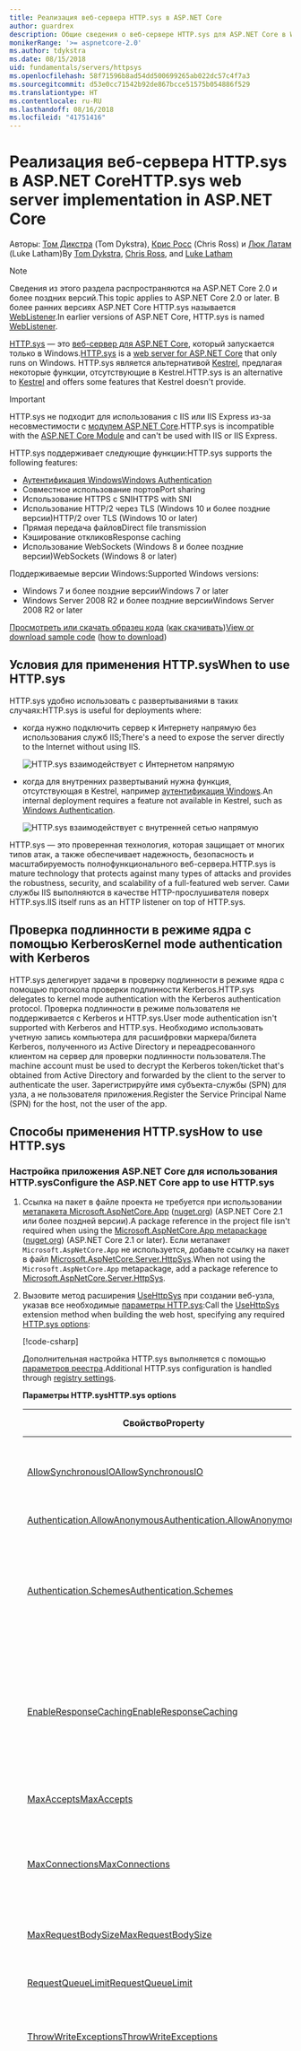 ```yaml
---
title: Реализация веб-сервера HTTP.sys в ASP.NET Core
author: guardrex
description: Общие сведения о веб-сервере HTTP.sys для ASP.NET Core в Windows. Веб-сервер HTTP.sys на основе работающего в режиме ядра драйвера Http.Sys — это альтернатива Kestrel, которую можно использовать для прямого подключения к Интернету без служб IIS.
monikerRange: '>= aspnetcore-2.0'
ms.author: tdykstra
ms.date: 08/15/2018
uid: fundamentals/servers/httpsys
ms.openlocfilehash: 58f71596b8ad54dd500699265ab022dc57c4f7a3
ms.sourcegitcommit: d53e0cc71542b92de867bcce51575b054886f529
ms.translationtype: HT
ms.contentlocale: ru-RU
ms.lasthandoff: 08/16/2018
ms.locfileid: "41751416"
---
```

# <a name="httpsys-web-server-implementation-in-aspnet-core"></a><span data-ttu-id="50f99-104">Реализация веб-сервера HTTP.sys в ASP.NET Core</span><span class="sxs-lookup"><span data-stu-id="50f99-104">HTTP.sys web server implementation in ASP.NET Core</span></span>

<span data-ttu-id="50f99-105">Авторы: [Том Дикстра](https://github.com/tdykstra) (Tom Dykstra), [Крис Росс](https://github.com/Tratcher) (Chris Ross) и [Люк Латам](https://github.com/guardrex) (Luke Latham)</span><span class="sxs-lookup"><span data-stu-id="50f99-105">By [Tom Dykstra](https://github.com/tdykstra), [Chris Ross](https://github.com/Tratcher), and [Luke Latham](https://github.com/guardrex)</span></span>

> [!NOTE]
> <span data-ttu-id="50f99-106">Сведения из этого раздела распространяются на ASP.NET Core 2.0 и более поздних версий.</span><span class="sxs-lookup"><span data-stu-id="50f99-106">This topic applies to ASP.NET Core 2.0 or later.</span></span> <span data-ttu-id="50f99-107">В более ранних версиях ASP.NET Core HTTP.sys называется [WebListener](xref:fundamentals/servers/weblistener).</span><span class="sxs-lookup"><span data-stu-id="50f99-107">In earlier versions of ASP.NET Core, HTTP.sys is named [WebListener](xref:fundamentals/servers/weblistener).</span></span>

<span data-ttu-id="50f99-108">[HTTP.sys](/iis/get-started/introduction-to-iis/introduction-to-iis-architecture#hypertext-transfer-protocol-stack-httpsys) — это [веб-сервер для ASP.NET Core](xref:fundamentals/servers/index), который запускается только в Windows.</span><span class="sxs-lookup"><span data-stu-id="50f99-108">[HTTP.sys](/iis/get-started/introduction-to-iis/introduction-to-iis-architecture#hypertext-transfer-protocol-stack-httpsys) is a [web server for ASP.NET Core](xref:fundamentals/servers/index) that only runs on Windows.</span></span> <span data-ttu-id="50f99-109">HTTP.sys является альтернативой [Kestrel](xref:fundamentals/servers/kestrel), предлагая некоторые функции, отсутствующие в Kestrel.</span><span class="sxs-lookup"><span data-stu-id="50f99-109">HTTP.sys is an alternative to [Kestrel](xref:fundamentals/servers/kestrel) and offers some features that Kestrel doesn't provide.</span></span>

> [!IMPORTANT]
> <span data-ttu-id="50f99-110">HTTP.sys не подходит для использования с IIS или IIS Express из-за несовместимости с [модулем ASP.NET Core](xref:fundamentals/servers/aspnet-core-module).</span><span class="sxs-lookup"><span data-stu-id="50f99-110">HTTP.sys is incompatible with the [ASP.NET Core Module](xref:fundamentals/servers/aspnet-core-module) and can't be used with IIS or IIS Express.</span></span>

<span data-ttu-id="50f99-111">HTTP.sys поддерживает следующие функции:</span><span class="sxs-lookup"><span data-stu-id="50f99-111">HTTP.sys supports the following features:</span></span>

* [<span data-ttu-id="50f99-112">Аутентификация Windows</span><span class="sxs-lookup"><span data-stu-id="50f99-112">Windows Authentication</span></span>](xref:security/authentication/windowsauth)
* <span data-ttu-id="50f99-113">Совместное использование портов</span><span class="sxs-lookup"><span data-stu-id="50f99-113">Port sharing</span></span>
* <span data-ttu-id="50f99-114">Использование HTTPS с SNI</span><span class="sxs-lookup"><span data-stu-id="50f99-114">HTTPS with SNI</span></span>
* <span data-ttu-id="50f99-115">Использование HTTP/2 через TLS (Windows 10 и более поздние версии)</span><span class="sxs-lookup"><span data-stu-id="50f99-115">HTTP/2 over TLS (Windows 10 or later)</span></span>
* <span data-ttu-id="50f99-116">Прямая передача файлов</span><span class="sxs-lookup"><span data-stu-id="50f99-116">Direct file transmission</span></span>
* <span data-ttu-id="50f99-117">Кэширование откликов</span><span class="sxs-lookup"><span data-stu-id="50f99-117">Response caching</span></span>
* <span data-ttu-id="50f99-118">Использование WebSockets (Windows 8 и более поздние версии)</span><span class="sxs-lookup"><span data-stu-id="50f99-118">WebSockets (Windows 8 or later)</span></span>

<span data-ttu-id="50f99-119">Поддерживаемые версии Windows:</span><span class="sxs-lookup"><span data-stu-id="50f99-119">Supported Windows versions:</span></span>

* <span data-ttu-id="50f99-120">Windows 7 и более поздние версии</span><span class="sxs-lookup"><span data-stu-id="50f99-120">Windows 7 or later</span></span>
* <span data-ttu-id="50f99-121">Windows Server 2008 R2 и более поздние версии</span><span class="sxs-lookup"><span data-stu-id="50f99-121">Windows Server 2008 R2 or later</span></span>

<span data-ttu-id="50f99-122">[Просмотреть или скачать образец кода](https://github.com/aspnet/Docs/tree/master/aspnetcore/fundamentals/servers/httpsys/sample) ([как скачивать](xref:tutorials/index#how-to-download-a-sample))</span><span class="sxs-lookup"><span data-stu-id="50f99-122">[View or download sample code](https://github.com/aspnet/Docs/tree/master/aspnetcore/fundamentals/servers/httpsys/sample) ([how to download](xref:tutorials/index#how-to-download-a-sample))</span></span>

## <a name="when-to-use-httpsys"></a><span data-ttu-id="50f99-123">Условия для применения HTTP.sys</span><span class="sxs-lookup"><span data-stu-id="50f99-123">When to use HTTP.sys</span></span>

<span data-ttu-id="50f99-124">HTTP.sys удобно использовать с развертываниями в таких случаях:</span><span class="sxs-lookup"><span data-stu-id="50f99-124">HTTP.sys is useful for deployments where:</span></span>

* <span data-ttu-id="50f99-125">когда нужно подключить сервер к Интернету напрямую без использования служб IIS;</span><span class="sxs-lookup"><span data-stu-id="50f99-125">There's a need to expose the server directly to the Internet without using IIS.</span></span>

  ![HTTP.sys взаимодействует с Интернетом напрямую](httpsys/_static/httpsys-to-internet.png)

* <span data-ttu-id="50f99-127">когда для внутренних развертываний нужна функция, отсутствующая в Kestrel, например [аутентификация Windows](xref:security/authentication/windowsauth).</span><span class="sxs-lookup"><span data-stu-id="50f99-127">An internal deployment requires a feature not available in Kestrel, such as [Windows Authentication](xref:security/authentication/windowsauth).</span></span>

  ![HTTP.sys взаимодействует с внутренней сетью напрямую](httpsys/_static/httpsys-to-internal.png)

<span data-ttu-id="50f99-129">HTTP.sys — это проверенная технология, которая защищает от многих типов атак, а также обеспечивает надежность, безопасность и масштабируемость полнофункционального веб-сервера.</span><span class="sxs-lookup"><span data-stu-id="50f99-129">HTTP.sys is mature technology that protects against many types of attacks and provides the robustness, security, and scalability of a full-featured web server.</span></span> <span data-ttu-id="50f99-130">Сами службы IIS выполняются в качестве HTTP-прослушивателя поверх HTTP.sys.</span><span class="sxs-lookup"><span data-stu-id="50f99-130">IIS itself runs as an HTTP listener on top of HTTP.sys.</span></span>

## <a name="kernel-mode-authentication-with-kerberos"></a><span data-ttu-id="50f99-131">Проверка подлинности в режиме ядра с помощью Kerberos</span><span class="sxs-lookup"><span data-stu-id="50f99-131">Kernel mode authentication with Kerberos</span></span>

<span data-ttu-id="50f99-132">HTTP.sys делегирует задачи в проверку подлинности в режиме ядра с помощью протокола проверки подлинности Kerberos.</span><span class="sxs-lookup"><span data-stu-id="50f99-132">HTTP.sys delegates to kernel mode authentication with the Kerberos authentication protocol.</span></span> <span data-ttu-id="50f99-133">Проверка подлинности в режиме пользователя не поддерживается с Kerberos и HTTP.sys.</span><span class="sxs-lookup"><span data-stu-id="50f99-133">User mode authentication isn't supported with Kerberos and HTTP.sys.</span></span> <span data-ttu-id="50f99-134">Необходимо использовать учетную запись компьютера для расшифровки маркера/билета Kerberos, полученного из Active Directory и переадресованного клиентом на сервер для проверки подлинности пользователя.</span><span class="sxs-lookup"><span data-stu-id="50f99-134">The machine account must be used to decrypt the Kerberos token/ticket that's obtained from Active Directory and forwarded by the client to the server to authenticate the user.</span></span> <span data-ttu-id="50f99-135">Зарегистрируйте имя субъекта-службы (SPN) для узла, а не пользователя приложения.</span><span class="sxs-lookup"><span data-stu-id="50f99-135">Register the Service Principal Name (SPN) for the host, not the user of the app.</span></span>

## <a name="how-to-use-httpsys"></a><span data-ttu-id="50f99-136">Способы применения HTTP.sys</span><span class="sxs-lookup"><span data-stu-id="50f99-136">How to use HTTP.sys</span></span>

### <a name="configure-the-aspnet-core-app-to-use-httpsys"></a><span data-ttu-id="50f99-137">Настройка приложения ASP.NET Core для использования HTTP.sys</span><span class="sxs-lookup"><span data-stu-id="50f99-137">Configure the ASP.NET Core app to use HTTP.sys</span></span>

1. <span data-ttu-id="50f99-138">Ссылка на пакет в файле проекта не требуется при использовании [метапакета Microsoft.AspNetCore.App](xref:fundamentals/metapackage-app) ([nuget.org](https://www.nuget.org/packages/Microsoft.AspNetCore.App/)) (ASP.NET Core 2.1 или более поздней версии).</span><span class="sxs-lookup"><span data-stu-id="50f99-138">A package reference in the project file isn't required when using the [Microsoft.AspNetCore.App metapackage](xref:fundamentals/metapackage-app) ([nuget.org](https://www.nuget.org/packages/Microsoft.AspNetCore.App/)) (ASP.NET Core 2.1 or later).</span></span> <span data-ttu-id="50f99-139">Если метапакет `Microsoft.AspNetCore.App` не используется, добавьте ссылку на пакет в файл [Microsoft.AspNetCore.Server.HttpSys](https://www.nuget.org/packages/Microsoft.AspNetCore.Server.HttpSys/).</span><span class="sxs-lookup"><span data-stu-id="50f99-139">When not using the `Microsoft.AspNetCore.App` metapackage, add a package reference to [Microsoft.AspNetCore.Server.HttpSys](https://www.nuget.org/packages/Microsoft.AspNetCore.Server.HttpSys/).</span></span>

2. <span data-ttu-id="50f99-140">Вызовите метод расширения [UseHttpSys](/dotnet/api/microsoft.aspnetcore.hosting.webhostbuilderhttpsysextensions.usehttpsys) при создании веб-узла, указав все необходимые [параметры HTTP.sys](/dotnet/api/microsoft.aspnetcore.server.httpsys.httpsysoptions):</span><span class="sxs-lookup"><span data-stu-id="50f99-140">Call the [UseHttpSys](/dotnet/api/microsoft.aspnetcore.hosting.webhostbuilderhttpsysextensions.usehttpsys) extension method when building the web host, specifying any required [HTTP.sys options](/dotnet/api/microsoft.aspnetcore.server.httpsys.httpsysoptions):</span></span>

   [!code-csharp[](httpsys/sample/Program.cs?name=snippet1&highlight=4-12)]

   <span data-ttu-id="50f99-141">Дополнительная настройка HTTP.sys выполняется с помощью [параметров реестра](https://support.microsoft.com/help/820129/http-sys-registry-settings-for-windows).</span><span class="sxs-lookup"><span data-stu-id="50f99-141">Additional HTTP.sys configuration is handled through [registry settings](https://support.microsoft.com/help/820129/http-sys-registry-settings-for-windows).</span></span>

   <span data-ttu-id="50f99-142">**Параметры HTTP.sys**</span><span class="sxs-lookup"><span data-stu-id="50f99-142">**HTTP.sys options**</span></span>

   | <span data-ttu-id="50f99-143">Свойство</span><span class="sxs-lookup"><span data-stu-id="50f99-143">Property</span></span> | <span data-ttu-id="50f99-144">Описание</span><span class="sxs-lookup"><span data-stu-id="50f99-144">Description</span></span> | <span data-ttu-id="50f99-145">Значение по умолчанию</span><span class="sxs-lookup"><span data-stu-id="50f99-145">Default</span></span> |
   | -------- | ----------- | :-----: |
   | [<span data-ttu-id="50f99-146">AllowSynchronousIO</span><span class="sxs-lookup"><span data-stu-id="50f99-146">AllowSynchronousIO</span></span>](/dotnet/api/microsoft.aspnetcore.server.httpsys.httpsysoptions.allowsynchronousio) | <span data-ttu-id="50f99-147">Указывает, разрешен ли синхронные операции ввода-вывода для `HttpContext.Request.Body` и `HttpContext.Response.Body`.</span><span class="sxs-lookup"><span data-stu-id="50f99-147">Control whether synchronous input/output is allowed for the `HttpContext.Request.Body` and `HttpContext.Response.Body`.</span></span> | `true` |
   | [<span data-ttu-id="50f99-148">Authentication.AllowAnonymous</span><span class="sxs-lookup"><span data-stu-id="50f99-148">Authentication.AllowAnonymous</span></span>](/dotnet/api/microsoft.aspnetcore.server.httpsys.authenticationmanager.allowanonymous) | <span data-ttu-id="50f99-149">Разрешает анонимные запросы.</span><span class="sxs-lookup"><span data-stu-id="50f99-149">Allow anonymous requests.</span></span> | `true` |
   | [<span data-ttu-id="50f99-150">Authentication.Schemes</span><span class="sxs-lookup"><span data-stu-id="50f99-150">Authentication.Schemes</span></span>](/dotnet/api/microsoft.aspnetcore.server.httpsys.authenticationmanager.schemes) | <span data-ttu-id="50f99-151">Указывает разрешенные схемы аутентификации.</span><span class="sxs-lookup"><span data-stu-id="50f99-151">Specify the allowed authentication schemes.</span></span> <span data-ttu-id="50f99-152">Может быть изменен в любое время до удаления прослушивателя.</span><span class="sxs-lookup"><span data-stu-id="50f99-152">May be modified at any time prior to disposing the listener.</span></span> <span data-ttu-id="50f99-153">Предоставляет значения, полученные при [перечислении AuthenticationSchemes](/dotnet/api/microsoft.aspnetcore.server.httpsys.authenticationschemes): `Basic`, `Kerberos`, `Negotiate`, `None` и `NTLM`.</span><span class="sxs-lookup"><span data-stu-id="50f99-153">Values are provided by the [AuthenticationSchemes enum](/dotnet/api/microsoft.aspnetcore.server.httpsys.authenticationschemes): `Basic`, `Kerberos`, `Negotiate`, `None`, and `NTLM`.</span></span> | `None` |
   | [<span data-ttu-id="50f99-154">EnableResponseCaching</span><span class="sxs-lookup"><span data-stu-id="50f99-154">EnableResponseCaching</span></span>](/dotnet/api/microsoft.aspnetcore.server.httpsys.httpsysoptions.enableresponsecaching) | <span data-ttu-id="50f99-155">Выполняет попытку кэшировать [режим ядра](/windows-hardware/drivers/gettingstarted/user-mode-and-kernel-mode) для ответов с допустимыми заголовками.</span><span class="sxs-lookup"><span data-stu-id="50f99-155">Attempt [kernel-mode](/windows-hardware/drivers/gettingstarted/user-mode-and-kernel-mode) caching for responses with eligible headers.</span></span> <span data-ttu-id="50f99-156">Ответ не может включать заголовки `Set-Cookie`, `Vary` или `Pragma`.</span><span class="sxs-lookup"><span data-stu-id="50f99-156">The response may not include `Set-Cookie`, `Vary`, or `Pragma` headers.</span></span> <span data-ttu-id="50f99-157">Он должен включать заголовок `Cache-Control` со значением `public`, а также значение `shared-max-age` или `max-age` заголовок `Expires`.</span><span class="sxs-lookup"><span data-stu-id="50f99-157">It must include a `Cache-Control` header that's `public` and either a `shared-max-age` or `max-age` value, or an `Expires` header.</span></span> | `true` |
   | [<span data-ttu-id="50f99-158">MaxAccepts</span><span class="sxs-lookup"><span data-stu-id="50f99-158">MaxAccepts</span></span>](/dotnet/api/microsoft.aspnetcore.server.httpsys.httpsysoptions.maxaccepts) | <span data-ttu-id="50f99-159">Максимальное число одновременных попыток.</span><span class="sxs-lookup"><span data-stu-id="50f99-159">The maximum number of concurrent accepts.</span></span> | <span data-ttu-id="50f99-160">5 &times; [Environment.<br>ProcessorCount](/dotnet/api/system.environment.processorcount)</span><span class="sxs-lookup"><span data-stu-id="50f99-160">5 &times; [Environment.<br>ProcessorCount](/dotnet/api/system.environment.processorcount)</span></span> |
   | [<span data-ttu-id="50f99-161">MaxConnections</span><span class="sxs-lookup"><span data-stu-id="50f99-161">MaxConnections</span></span>](/dotnet/api/microsoft.aspnetcore.server.httpsys.httpsysoptions.maxconnections) | <span data-ttu-id="50f99-162">Максимальное число попыток установить одновременное подключение.</span><span class="sxs-lookup"><span data-stu-id="50f99-162">The maximum number of concurrent connections to accept.</span></span> <span data-ttu-id="50f99-163">Использует `-1` для бесконечных циклов.</span><span class="sxs-lookup"><span data-stu-id="50f99-163">Use `-1` for infinite.</span></span> <span data-ttu-id="50f99-164">Использует `null` для работы с параметром реестра на уровне компьютера.</span><span class="sxs-lookup"><span data-stu-id="50f99-164">Use `null` to use the registry's machine-wide setting.</span></span> | `null`<br><span data-ttu-id="50f99-165">Без ограничений.</span><span class="sxs-lookup"><span data-stu-id="50f99-165">(unlimited)</span></span> |
   | [<span data-ttu-id="50f99-166">MaxRequestBodySize</span><span class="sxs-lookup"><span data-stu-id="50f99-166">MaxRequestBodySize</span></span>](/dotnet/api/microsoft.aspnetcore.server.httpsys.httpsysoptions.maxrequestbodysize) | <span data-ttu-id="50f99-167">См. раздел <a href="#maxrequestbodysize">MaxRequestBodySize</a>.</span><span class="sxs-lookup"><span data-stu-id="50f99-167">See the <a href="#maxrequestbodysize">MaxRequestBodySize</a> section.</span></span> | <span data-ttu-id="50f99-168">30 000 000 байт.</span><span class="sxs-lookup"><span data-stu-id="50f99-168">30000000 bytes</span></span><br><span data-ttu-id="50f99-169">(~28,6 МБ).</span><span class="sxs-lookup"><span data-stu-id="50f99-169">(~28.6 MB)</span></span> |
   | [<span data-ttu-id="50f99-170">RequestQueueLimit</span><span class="sxs-lookup"><span data-stu-id="50f99-170">RequestQueueLimit</span></span>](/dotnet/api/microsoft.aspnetcore.server.httpsys.httpsysoptions.requestqueuelimit) | <span data-ttu-id="50f99-171">Максимально допустимое число запросов в очереди.</span><span class="sxs-lookup"><span data-stu-id="50f99-171">The maximum number of requests that can be queued.</span></span> | <span data-ttu-id="50f99-172">1000.</span><span class="sxs-lookup"><span data-stu-id="50f99-172">1000</span></span> |
   | [<span data-ttu-id="50f99-173">ThrowWriteExceptions</span><span class="sxs-lookup"><span data-stu-id="50f99-173">ThrowWriteExceptions</span></span>](/dotnet/api/microsoft.aspnetcore.server.httpsys.httpsysoptions.throwwriteexceptions) | <span data-ttu-id="50f99-174">Указывает, следует ли вызывать исключение или завершать работу нормально, когда запись текста ответа завершается ошибкой из-за отключения клиента.</span><span class="sxs-lookup"><span data-stu-id="50f99-174">Indicate if response body writes that fail due to client disconnects should throw exceptions or complete normally.</span></span> | `false`<br><span data-ttu-id="50f99-175">Нормальное завершение.</span><span class="sxs-lookup"><span data-stu-id="50f99-175">(complete normally)</span></span> |
   | [<span data-ttu-id="50f99-176">Timeouts</span><span class="sxs-lookup"><span data-stu-id="50f99-176">Timeouts</span></span>](/dotnet/api/microsoft.aspnetcore.server.httpsys.httpsysoptions.timeouts) | <span data-ttu-id="50f99-177">Предоставляет конфигурацию [TimeoutManager](/dotnet/api/microsoft.aspnetcore.server.httpsys.timeoutmanager) HTTP.sys, которую также можно настроить в реестре.</span><span class="sxs-lookup"><span data-stu-id="50f99-177">Expose the HTTP.sys [TimeoutManager](/dotnet/api/microsoft.aspnetcore.server.httpsys.timeoutmanager) configuration, which may also be configured in the registry.</span></span> <span data-ttu-id="50f99-178">Дополнительные сведения о каждом параметре, включая значения по умолчанию, см. здесь:</span><span class="sxs-lookup"><span data-stu-id="50f99-178">Follow the API links to learn more about each setting, including default values:</span></span><ul><li><span data-ttu-id="50f99-179">[TimeoutManager.DrainEntityBody](/dotnet/api/microsoft.aspnetcore.server.httpsys.timeoutmanager.drainentitybody) &ndash; время, выделенное для API сервера HTTP для очистки текста сущности при активном подключении.</span><span class="sxs-lookup"><span data-stu-id="50f99-179">[TimeoutManager.DrainEntityBody](/dotnet/api/microsoft.aspnetcore.server.httpsys.timeoutmanager.drainentitybody) &ndash; Time allowed for the HTTP Server API to drain the entity body on a Keep-Alive connection.</span></span></li><li><span data-ttu-id="50f99-180">[TimeoutManager.EntityBody](/dotnet/api/microsoft.aspnetcore.server.httpsys.timeoutmanager.entitybody) &ndash; время, выделенное на получение текста сущности запроса.</span><span class="sxs-lookup"><span data-stu-id="50f99-180">[TimeoutManager.EntityBody](/dotnet/api/microsoft.aspnetcore.server.httpsys.timeoutmanager.entitybody) &ndash; Time allowed for the request entity body to arrive.</span></span></li><li><span data-ttu-id="50f99-181">[TimeoutManager.HeaderWait](/dotnet/api/microsoft.aspnetcore.server.httpsys.timeoutmanager.headerwait) &ndash; время, выделенное для API сервера HTTP для выполнения синтаксического анализа заголовка запроса.</span><span class="sxs-lookup"><span data-stu-id="50f99-181">[TimeoutManager.HeaderWait](/dotnet/api/microsoft.aspnetcore.server.httpsys.timeoutmanager.headerwait) &ndash; Time allowed for the HTTP Server API to parse the request header.</span></span></li><li><span data-ttu-id="50f99-182">[TimeoutManager.IdleConnection](/dotnet/api/microsoft.aspnetcore.server.httpsys.timeoutmanager.idleconnection) &ndash; время, выделенное для неактивного подключения.</span><span class="sxs-lookup"><span data-stu-id="50f99-182">[TimeoutManager.IdleConnection](/dotnet/api/microsoft.aspnetcore.server.httpsys.timeoutmanager.idleconnection) &ndash; Time allowed for an idle connection.</span></span></li><li><span data-ttu-id="50f99-183">[TimeoutManager.MinSendBytesPerSecond](/dotnet/api/microsoft.aspnetcore.server.httpsys.timeoutmanager.minsendbytespersecond) &ndash; минимальная скорость отправки ответа.</span><span class="sxs-lookup"><span data-stu-id="50f99-183">[TimeoutManager.MinSendBytesPerSecond](/dotnet/api/microsoft.aspnetcore.server.httpsys.timeoutmanager.minsendbytespersecond) &ndash; The minimum send rate for the response.</span></span></li><li><span data-ttu-id="50f99-184">[TimeoutManager.RequestQueue](/dotnet/api/microsoft.aspnetcore.server.httpsys.timeoutmanager.requestqueue) &ndash; время, выделенное для пребывания запроса в очереди до его получения приложением.</span><span class="sxs-lookup"><span data-stu-id="50f99-184">[TimeoutManager.RequestQueue](/dotnet/api/microsoft.aspnetcore.server.httpsys.timeoutmanager.requestqueue) &ndash; Time allowed for the request to remain in the request queue before the app picks it up.</span></span></li></ul> |  |
   | <span data-ttu-id="50f99-185">[UrlPrefixes](/dotnet/api/microsoft.aspnetcore.server.httpsys.httpsysoptions.urlprefixes).</span><span class="sxs-lookup"><span data-stu-id="50f99-185">[UrlPrefixes](/dotnet/api/microsoft.aspnetcore.server.httpsys.httpsysoptions.urlprefixes)</span></span> | <span data-ttu-id="50f99-186">Указывает [UrlPrefixCollection](/dotnet/api/microsoft.aspnetcore.server.httpsys.urlprefixcollection) для регистрации с использованием HTTP.sys.</span><span class="sxs-lookup"><span data-stu-id="50f99-186">Specify the [UrlPrefixCollection](/dotnet/api/microsoft.aspnetcore.server.httpsys.urlprefixcollection) to register with HTTP.sys.</span></span> <span data-ttu-id="50f99-187">Удобнее всего использовать параметр [UrlPrefixCollection.Add](/dotnet/api/microsoft.aspnetcore.server.httpsys.urlprefixcollection.add), который добавляет префикс к коллекции.</span><span class="sxs-lookup"><span data-stu-id="50f99-187">The most useful is [UrlPrefixCollection.Add](/dotnet/api/microsoft.aspnetcore.server.httpsys.urlprefixcollection.add), which is used to add a prefix to the collection.</span></span> <span data-ttu-id="50f99-188">Могут быть изменены в любое время до удаления прослушивателя.</span><span class="sxs-lookup"><span data-stu-id="50f99-188">These may be modified at any time prior to disposing the listener.</span></span> |  |

   <a name="maxrequestbodysize"></a>
   <span data-ttu-id="50f99-189">**MaxRequestBodySize**</span><span class="sxs-lookup"><span data-stu-id="50f99-189">**MaxRequestBodySize**</span></span>

   <span data-ttu-id="50f99-190">Максимально допустимый размер текста запроса в байтах.</span><span class="sxs-lookup"><span data-stu-id="50f99-190">The maximum allowed size of any request body in bytes.</span></span> <span data-ttu-id="50f99-191">Если задано значение `null`, размер максимального запроса не ограничен.</span><span class="sxs-lookup"><span data-stu-id="50f99-191">When set to `null`, the maximum request body size is unlimited.</span></span> <span data-ttu-id="50f99-192">Это ограничение не оказывает влияния на обновленные подключения, которые не имеют ограничений.</span><span class="sxs-lookup"><span data-stu-id="50f99-192">This limit has no effect on upgraded connections, which are always unlimited.</span></span>

   <span data-ttu-id="50f99-193">Чтобы переопределить это ограничение в приложении ASP.NET Core MVC для `IActionResult`, рекомендуется использовать атрибут [RequestSizeLimitAttribute](/dotnet/api/microsoft.aspnetcore.mvc.requestsizelimitattribute) в методе действия:</span><span class="sxs-lookup"><span data-stu-id="50f99-193">The recommended method to override the limit in an ASP.NET Core MVC app for a single `IActionResult` is to use the [RequestSizeLimitAttribute](/dotnet/api/microsoft.aspnetcore.mvc.requestsizelimitattribute) attribute on an action method:</span></span>

   ```csharp
   [RequestSizeLimit(100000000)]
   public IActionResult MyActionMethod()
   ```

   <span data-ttu-id="50f99-194">При попытке приложения настроить ограничение для запроса после того, как приложение начало считывать запрос, возникает исключение.</span><span class="sxs-lookup"><span data-stu-id="50f99-194">An exception is thrown if the app attempts to configure the limit on a request after the app has started reading the request.</span></span> <span data-ttu-id="50f99-195">Свойство `IsReadOnly` указывает на то, что свойство `MaxRequestBodySize` находится в состоянии только для чтения и настраивать ограничение слишком поздно.</span><span class="sxs-lookup"><span data-stu-id="50f99-195">An `IsReadOnly` property can be used to indicate if the `MaxRequestBodySize` property is in a read-only state, meaning it's too late to configure the limit.</span></span>

   <span data-ttu-id="50f99-196">Если приложение должно переопределять [MaxRequestBodySize](/dotnet/api/microsoft.aspnetcore.server.httpsys.httpsysoptions.maxrequestbodysize) для каждого запроса, используйте [IHttpMaxRequestBodySizeFeature](/dotnet/api/microsoft.aspnetcore.http.features.ihttpmaxrequestbodysizefeature):</span><span class="sxs-lookup"><span data-stu-id="50f99-196">If the app should override [MaxRequestBodySize](/dotnet/api/microsoft.aspnetcore.server.httpsys.httpsysoptions.maxrequestbodysize) per-request, use the [IHttpMaxRequestBodySizeFeature](/dotnet/api/microsoft.aspnetcore.http.features.ihttpmaxrequestbodysizefeature):</span></span>

   [!code-csharp[](httpsys/sample/Startup.cs?name=snippet1&highlight=6-7)]

3. <span data-ttu-id="50f99-197">При использовании Visual Studio убедитесь, что приложение не настроено для запуска IIS или IIS Express.</span><span class="sxs-lookup"><span data-stu-id="50f99-197">If using Visual Studio, make sure the app isn't configured to run IIS or IIS Express.</span></span>

   <span data-ttu-id="50f99-198">В Visual Studio профиль запуска по умолчанию использует IIS Express.</span><span class="sxs-lookup"><span data-stu-id="50f99-198">In Visual Studio, the default launch profile is for IIS Express.</span></span> <span data-ttu-id="50f99-199">Чтобы запустить проект как консольное приложение, измените выбранный профиль вручную, как показано на следующем снимке экрана.</span><span class="sxs-lookup"><span data-stu-id="50f99-199">To run the project as a console app, manually change the selected profile, as shown in the following screen shot:</span></span>

   ![Выбор профиля консольного приложения](httpsys/_static/vs-choose-profile.png)

### <a name="configure-windows-server"></a><span data-ttu-id="50f99-201">Настройка Windows Server</span><span class="sxs-lookup"><span data-stu-id="50f99-201">Configure Windows Server</span></span>

1. <span data-ttu-id="50f99-202">Если приложение является [развертыванием, не зависящим от платформы](/dotnet/core/deploying/#framework-dependent-deployments-fdd), установите NET Core или .NET Framework (или обе платформы, если это приложение .NET Core, предназначенное для .NET Framework).</span><span class="sxs-lookup"><span data-stu-id="50f99-202">If the app is a [framework-dependent deployment](/dotnet/core/deploying/#framework-dependent-deployments-fdd), install .NET Core, .NET Framework, or both (if the app is a .NET Core app targeting the .NET Framework).</span></span>

   * <span data-ttu-id="50f99-203">**.NET Core** &ndash; если приложению требуется .NET Core, скачайте и запустите установщик .NET Core из раздела [Все загрузки .NET Core](https://www.microsoft.com/net/download/all).</span><span class="sxs-lookup"><span data-stu-id="50f99-203">**.NET Core** &ndash; If the app requires .NET Core, obtain and run the .NET Core installer from [.NET All Downloads](https://www.microsoft.com/net/download/all).</span></span>
   * <span data-ttu-id="50f99-204">**.NET Framework** — если приложению требуется .NET Framework, инструкции по установке см. в руководстве по [установке .NET Framework](/dotnet/framework/install/).</span><span class="sxs-lookup"><span data-stu-id="50f99-204">**.NET Framework** &ndash; If the app requires .NET Framework, see [.NET Framework: Installation guide](/dotnet/framework/install/) to find installation instructions.</span></span> <span data-ttu-id="50f99-205">Установите требуемую платформу .NET Framework.</span><span class="sxs-lookup"><span data-stu-id="50f99-205">Install the required .NET Framework.</span></span> <span data-ttu-id="50f99-206">Установщик последней версии .NET Framework можно скачать [отсюда](https://www.microsoft.com/net/download/all).</span><span class="sxs-lookup"><span data-stu-id="50f99-206">The installer for the latest .NET Framework can be found at [.NET All Downloads](https://www.microsoft.com/net/download/all).</span></span>

2. <span data-ttu-id="50f99-207">Настройте URL-адреса и порты для приложения.</span><span class="sxs-lookup"><span data-stu-id="50f99-207">Configure URLs and ports for the app.</span></span>

   <span data-ttu-id="50f99-208">По умолчанию платформа ASP.NET Core привязана к `http://localhost:5000`.</span><span class="sxs-lookup"><span data-stu-id="50f99-208">By default, ASP.NET Core binds to `http://localhost:5000`.</span></span> <span data-ttu-id="50f99-209">Чтобы настроить префиксы URL-адресов и порты, используйте следующие параметры:</span><span class="sxs-lookup"><span data-stu-id="50f99-209">To configure URL prefixes and ports, options include using:</span></span>

   * <span data-ttu-id="50f99-210">[UseUrls](/dotnet/api/microsoft.aspnetcore.hosting.hostingabstractionswebhostbuilderextensions.useurls).</span><span class="sxs-lookup"><span data-stu-id="50f99-210">[UseUrls](/dotnet/api/microsoft.aspnetcore.hosting.hostingabstractionswebhostbuilderextensions.useurls)</span></span>
   * <span data-ttu-id="50f99-211">Аргументы командной строки `urls`.</span><span class="sxs-lookup"><span data-stu-id="50f99-211">`urls` command-line argument</span></span>
   * <span data-ttu-id="50f99-212">Переменная среды `ASPNETCORE_URLS`.</span><span class="sxs-lookup"><span data-stu-id="50f99-212">`ASPNETCORE_URLS` environment variable</span></span>
   * <span data-ttu-id="50f99-213">[UrlPrefixes](/dotnet/api/microsoft.aspnetcore.server.httpsys.httpsysoptions.urlprefixes).</span><span class="sxs-lookup"><span data-stu-id="50f99-213">[UrlPrefixes](/dotnet/api/microsoft.aspnetcore.server.httpsys.httpsysoptions.urlprefixes)</span></span>

   <span data-ttu-id="50f99-214">В примере кода ниже показано, как используется [UrlPrefixes](/dotnet/api/microsoft.aspnetcore.server.httpsys.httpsysoptions.urlprefixes):</span><span class="sxs-lookup"><span data-stu-id="50f99-214">The following code example shows how to use [UrlPrefixes](/dotnet/api/microsoft.aspnetcore.server.httpsys.httpsysoptions.urlprefixes):</span></span>

   [!code-csharp[](httpsys/sample/Program.cs?name=snippet1&highlight=11)]

   <span data-ttu-id="50f99-215">Преимущество `UrlPrefixes` заключается в том, что при неправильном формате префиксов сразу же создается сообщение об ошибке.</span><span class="sxs-lookup"><span data-stu-id="50f99-215">An advantage of `UrlPrefixes` is that an error message is generated immediately for improperly formatted prefixes.</span></span>

   <span data-ttu-id="50f99-216">Этот параметр в `UrlPrefixes` переопределяет параметры `UseUrls`/`urls`/`ASPNETCORE_URLS`.</span><span class="sxs-lookup"><span data-stu-id="50f99-216">The settings in `UrlPrefixes` override `UseUrls`/`urls`/`ASPNETCORE_URLS` settings.</span></span> <span data-ttu-id="50f99-217">Таким образом, преимущество переменных среды`UseUrls`, `urls`и `ASPNETCORE_URLS` заключается в возможности быстрого переключения между Kestrel и HTTP.sys.</span><span class="sxs-lookup"><span data-stu-id="50f99-217">Therefore, an advantage of `UseUrls`, `urls`, and the `ASPNETCORE_URLS` environment variable is that it's easier to switch between Kestrel and HTTP.sys.</span></span> <span data-ttu-id="50f99-218">Дополнительные сведения о `UseUrls`, `urls` и `ASPNETCORE_URLS` см. в статье [Размещение в ASP.NET Core](xref:fundamentals/host/index).</span><span class="sxs-lookup"><span data-stu-id="50f99-218">For more information on `UseUrls`, `urls`, and `ASPNETCORE_URLS`, see the [Host in ASP.NET Core](xref:fundamentals/host/index) topic.</span></span>

   <span data-ttu-id="50f99-219">HTTP.sys использует [форматы строк UrlPrefix API сервера HTTP](https://msdn.microsoft.com/library/windows/desktop/aa364698.aspx).</span><span class="sxs-lookup"><span data-stu-id="50f99-219">HTTP.sys uses the [HTTP Server API UrlPrefix string formats](https://msdn.microsoft.com/library/windows/desktop/aa364698.aspx).</span></span>

   > [!WARNING]
   > <span data-ttu-id="50f99-220">**Не используйте** привязки с подстановочными знаками (`http://*:80/` и `http://+:80`) на верхнем уровне.</span><span class="sxs-lookup"><span data-stu-id="50f99-220">Top-level wildcard bindings (`http://*:80/` and `http://+:80`) should **not** be used.</span></span> <span data-ttu-id="50f99-221">Это может создать уязвимость и поставить ваше приложение под угрозу.</span><span class="sxs-lookup"><span data-stu-id="50f99-221">Top-level wildcard bindings can open up your app to security vulnerabilities.</span></span> <span data-ttu-id="50f99-222">Сюда относятся и строгие, и нестрогие подстановочные знаки.</span><span class="sxs-lookup"><span data-stu-id="50f99-222">This applies to both strong and weak wildcards.</span></span> <span data-ttu-id="50f99-223">Вместо этого используйте имена узлов в явном виде.</span><span class="sxs-lookup"><span data-stu-id="50f99-223">Use explicit host names rather than wildcards.</span></span> <span data-ttu-id="50f99-224">Привязки с подстановочными знаками на уровне дочерних доменов (например `*.mysub.com`) не создают таких угроз безопасности, если вы полностью контролируете родительский домен (в отличие от варианта `*.com`, создающего уязвимость).</span><span class="sxs-lookup"><span data-stu-id="50f99-224">Subdomain wildcard binding (for example, `*.mysub.com`) doesn't have this security risk if you control the entire parent domain (as opposed to `*.com`, which is vulnerable).</span></span> <span data-ttu-id="50f99-225">Дополнительные сведения см. в документе [rfc7230, раздел 5.4](https://tools.ietf.org/html/rfc7230#section-5.4).</span><span class="sxs-lookup"><span data-stu-id="50f99-225">See [rfc7230 section-5.4](https://tools.ietf.org/html/rfc7230#section-5.4) for more information.</span></span>

3. <span data-ttu-id="50f99-226">Предварительно зарегистрируйте префиксы URL-адресов для привязки к серверу HTTP.sys и настройте сертификаты x.509.</span><span class="sxs-lookup"><span data-stu-id="50f99-226">Preregister URL prefixes to bind to HTTP.sys and set up x.509 certificates.</span></span>

   <span data-ttu-id="50f99-227">Если URL-префиксы предварительно не зарегистрированы в Windows, приложение можно запустить с правами администратора.</span><span class="sxs-lookup"><span data-stu-id="50f99-227">If URL prefixes aren't preregistered in Windows, run the app with administrator privileges.</span></span> <span data-ttu-id="50f99-228">Единственным исключением является привязка к localhost через HTTP (не HTTPS) с номером порта больше 1024.</span><span class="sxs-lookup"><span data-stu-id="50f99-228">The only exception is when binding to localhost using HTTP (not HTTPS) with a port number greater than 1024.</span></span> <span data-ttu-id="50f99-229">В этом случае права администратора не требуются.</span><span class="sxs-lookup"><span data-stu-id="50f99-229">In that case, administrator privileges aren't required.</span></span>

   1. <span data-ttu-id="50f99-230">Встроенным средством для настройки сервера HTTP.sys является *netsh.exe*.</span><span class="sxs-lookup"><span data-stu-id="50f99-230">The built-in tool for configuring HTTP.sys is *netsh.exe*.</span></span> <span data-ttu-id="50f99-231">С помощью*netsh.exe* можно зарезервировать префиксы URL-адресов и назначить сертификаты X.509.</span><span class="sxs-lookup"><span data-stu-id="50f99-231">*netsh.exe* is used to reserve URL prefixes and assign X.509 certificates.</span></span> <span data-ttu-id="50f99-232">Для использования этого средства требуются права администратора.</span><span class="sxs-lookup"><span data-stu-id="50f99-232">The tool requires administrator privileges.</span></span>

      <span data-ttu-id="50f99-233">Следующий пример показывает команды для резервирования префиксов URL-адресов для портов 80 и 443:</span><span class="sxs-lookup"><span data-stu-id="50f99-233">The following example shows the commands to reserve URL prefixes for ports 80 and 443:</span></span>

      ```console
      netsh http add urlacl url=http://+:80/ user=Users
      netsh http add urlacl url=https://+:443/ user=Users
      ```

      <span data-ttu-id="50f99-234">Следующий пример показывает, как назначить сертификат X.509:</span><span class="sxs-lookup"><span data-stu-id="50f99-234">The following example shows how to assign an X.509 certificate:</span></span>

      ```console
      netsh http add sslcert ipport=0.0.0.0:443 certhash=MyCertHash_Here appid="{00000000-0000-0000-0000-000000000000}"
      ```

      <span data-ttu-id="50f99-235">Дополнительные сведения см. в справочной документации по *netsh.exe*:</span><span class="sxs-lookup"><span data-stu-id="50f99-235">Reference documentation for *netsh.exe*:</span></span>

      * [<span data-ttu-id="50f99-236">Команды netsh для протокола HTTP</span><span class="sxs-lookup"><span data-stu-id="50f99-236">Netsh Commands for Hypertext Transfer Protocol (HTTP)</span></span>](https://technet.microsoft.com/library/cc725882.aspx)
      * [<span data-ttu-id="50f99-237">Строки UrlPrefix</span><span class="sxs-lookup"><span data-stu-id="50f99-237">UrlPrefix Strings</span></span>](https://msdn.microsoft.com/library/windows/desktop/aa364698.aspx)

   2. <span data-ttu-id="50f99-238">При необходимости создайте самозаверяющие сертификаты X.509.</span><span class="sxs-lookup"><span data-stu-id="50f99-238">Create self-signed X.509 certificates, if required.</span></span>

      [!INCLUDE [How to make an X.509 cert](../../includes/make-x509-cert.md)]

4. <span data-ttu-id="50f99-239">Откройте порты брандмауэра, чтобы разрешить трафик в HTTP.sys.</span><span class="sxs-lookup"><span data-stu-id="50f99-239">Open firewall ports to allow traffic to reach HTTP.sys.</span></span> <span data-ttu-id="50f99-240">Можно использовать средство *netsh.exe* или [командлеты PowerShell](https://technet.microsoft.com/library/jj554906).</span><span class="sxs-lookup"><span data-stu-id="50f99-240">Use *netsh.exe* or [PowerShell cmdlets](https://technet.microsoft.com/library/jj554906).</span></span>

## <a name="proxy-server-and-load-balancer-scenarios"></a><span data-ttu-id="50f99-241">Сценарии использования прокси-сервера и подсистемы балансировки нагрузки</span><span class="sxs-lookup"><span data-stu-id="50f99-241">Proxy server and load balancer scenarios</span></span>

<span data-ttu-id="50f99-242">Для приложений, размещенных с помощью файла HTTP.sys, которые взаимодействуют с запросами из Интернета или корпоративной сети, может потребоваться дополнительная настройка при размещении за прокси-серверами и подсистемами балансировки нагрузки.</span><span class="sxs-lookup"><span data-stu-id="50f99-242">For apps hosted by HTTP.sys that interact with requests from the Internet or a corporate network, additional configuration might be required when hosting behind proxy servers and load balancers.</span></span> <span data-ttu-id="50f99-243">Дополнительные сведения см. в разделе [Настройка ASP.NET Core для работы с прокси-серверами и подсистемами балансировки нагрузки](xref:host-and-deploy/proxy-load-balancer).</span><span class="sxs-lookup"><span data-stu-id="50f99-243">For more information, see [Configure ASP.NET Core to work with proxy servers and load balancers](xref:host-and-deploy/proxy-load-balancer).</span></span>

## <a name="additional-resources"></a><span data-ttu-id="50f99-244">Дополнительные ресурсы</span><span class="sxs-lookup"><span data-stu-id="50f99-244">Additional resources</span></span>

* [<span data-ttu-id="50f99-245">API сервера HTTP</span><span class="sxs-lookup"><span data-stu-id="50f99-245">HTTP Server API</span></span>](https://msdn.microsoft.com/library/windows/desktop/aa364510.aspx)
* [<span data-ttu-id="50f99-246">Репозиторий GitHub ASPNET/HttpSysServer (исходный код)</span><span class="sxs-lookup"><span data-stu-id="50f99-246">aspnet/HttpSysServer GitHub repository (source code)</span></span>](https://github.com/aspnet/HttpSysServer/)
* [<span data-ttu-id="50f99-247">Размещение в ASP.NET Core</span><span class="sxs-lookup"><span data-stu-id="50f99-247">Host in ASP.NET Core</span></span>](xref:fundamentals/host/index)

